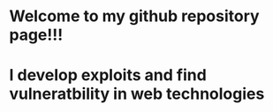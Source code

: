 # Welcome to my github repository page!!!
# I develop exploits and find vulneratbility in web technologies

